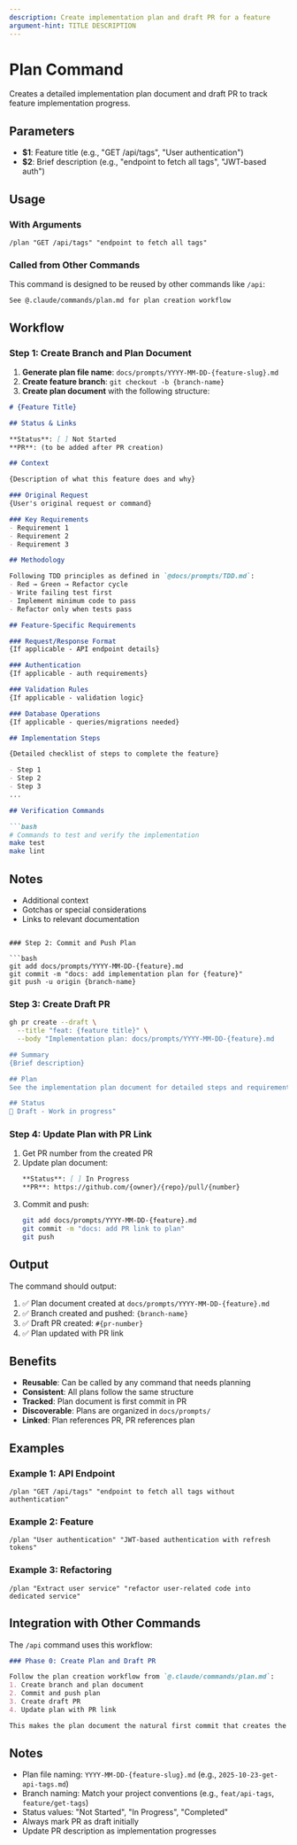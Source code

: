 ```yaml
---
description: Create implementation plan and draft PR for a feature
argument-hint: TITLE DESCRIPTION
---
```


# Plan Command

Creates a detailed implementation plan document and draft PR to track feature implementation progress.

## Parameters

- **$1**: Feature title (e.g., "GET /api/tags", "User authentication")
- **$2**: Brief description (e.g., "endpoint to fetch all tags", "JWT-based auth")

## Usage

### With Arguments
```
/plan "GET /api/tags" "endpoint to fetch all tags"
```

### Called from Other Commands
This command is designed to be reused by other commands like `/api`:
```
See @.claude/commands/plan.md for plan creation workflow
```

## Workflow

### Step 1: Create Branch and Plan Document

1. **Generate plan file name**: `docs/prompts/YYYY-MM-DD-{feature-slug}.md`
2. **Create feature branch**: `git checkout -b {branch-name}`
3. **Create plan document** with the following structure:

```markdown
# {Feature Title}

## Status & Links

**Status**: [ ] Not Started
**PR**: (to be added after PR creation)

## Context

{Description of what this feature does and why}

### Original Request
{User's original request or command}

### Key Requirements
- Requirement 1
- Requirement 2
- Requirement 3

## Methodology

Following TDD principles as defined in `@docs/prompts/TDD.md`:
- Red → Green → Refactor cycle
- Write failing test first
- Implement minimum code to pass
- Refactor only when tests pass

## Feature-Specific Requirements

### Request/Response Format
{If applicable - API endpoint details}

### Authentication
{If applicable - auth requirements}

### Validation Rules
{If applicable - validation logic}

### Database Operations
{If applicable - queries/migrations needed}

## Implementation Steps

{Detailed checklist of steps to complete the feature}

- Step 1
- Step 2
- Step 3
...

## Verification Commands

```bash
# Commands to test and verify the implementation
make test
make lint
```

## Notes

- Additional context
- Gotchas or special considerations
- Links to relevant documentation
```

### Step 2: Commit and Push Plan

```bash
git add docs/prompts/YYYY-MM-DD-{feature}.md
git commit -m "docs: add implementation plan for {feature}"
git push -u origin {branch-name}
```

### Step 3: Create Draft PR

```bash
gh pr create --draft \
  --title "feat: {feature title}" \
  --body "Implementation plan: docs/prompts/YYYY-MM-DD-{feature}.md

## Summary
{Brief description}

## Plan
See the implementation plan document for detailed steps and requirements.

## Status
🚧 Draft - Work in progress"
```

### Step 4: Update Plan with PR Link

1. Get PR number from the created PR
2. Update plan document:
   ```markdown
   **Status**: [ ] In Progress
   **PR**: https://github.com/{owner}/{repo}/pull/{number}
   ```
3. Commit and push:
   ```bash
   git add docs/prompts/YYYY-MM-DD-{feature}.md
   git commit -m "docs: add PR link to plan"
   git push
   ```

## Output

The command should output:
1. ✅ Plan document created at `docs/prompts/YYYY-MM-DD-{feature}.md`
2. ✅ Branch created and pushed: `{branch-name}`
3. ✅ Draft PR created: `#{pr-number}`
4. ✅ Plan updated with PR link

## Benefits

- **Reusable**: Can be called by any command that needs planning
- **Consistent**: All plans follow the same structure
- **Tracked**: Plan document is first commit in PR
- **Discoverable**: Plans are organized in `docs/prompts/`
- **Linked**: Plan references PR, PR references plan

## Examples

### Example 1: API Endpoint
```
/plan "GET /api/tags" "endpoint to fetch all tags without authentication"
```

### Example 2: Feature
```
/plan "User authentication" "JWT-based authentication with refresh tokens"
```

### Example 3: Refactoring
```
/plan "Extract user service" "refactor user-related code into dedicated service"
```

## Integration with Other Commands

The `/api` command uses this workflow:

```markdown
### Phase 0: Create Plan and Draft PR

Follow the plan creation workflow from `@.claude/commands/plan.md`:
1. Create branch and plan document
2. Commit and push plan
3. Create draft PR
4. Update plan with PR link

This makes the plan document the natural first commit that creates the PR.
```

## Notes

- Plan file naming: `YYYY-MM-DD-{feature-slug}.md` (e.g., `2025-10-23-get-api-tags.md`)
- Branch naming: Match your project conventions (e.g., `feat/api-tags`, `feature/get-tags`)
- Status values: "Not Started", "In Progress", "Completed"
- Always mark PR as draft initially
- Update PR description as implementation progresses
